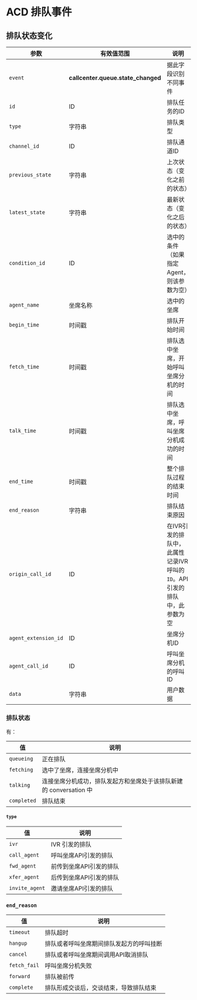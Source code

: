 # ACD 排队事件
<!-- toc -->

## 排队状态变化

参数                      | 有效值范围                          | 说明
----------------------    | ----------------------------------- | ----------------------------------------
`event`                   | **callcenter.queue.state_changed**  | 据此字段识别不同事件
`id`                      | ID                                  | 排队任务的ID
`type`                    | 字符串                              | 排队类型
`channel_id`              | ID                                  | 排队通道ID
`previous_state`          | 字符串                              | 上次状态（变化之前的状态）
`latest_state`            | 字符串                              | 最新状态（变化之后的状态）
`condition_id`            | ID                                  | 选中的条件（如果指定Agent，则该参数为空）
`agent_name`              | 坐席名称                            | 选中的坐席
`begin_time`              | 时间戳                              | 排队开始时间
`fetch_time`              | 时间戳                              | 排队选中坐席，开始呼叫坐席分机的时间
`talk_time`               | 时间戳                              | 排队选中坐席，呼叫坐席分机成功的时间
`end_time`                | 时间戳                              | 整个排队过程的结束时间
`end_reason`              | 字符串                              | 排队结束原因
`origin_call_id`          | ID                                  | 在IVR引发的排队中，此属性记录IVR呼叫的`ID`。API引发的排队中，此参数为空
`agent_extension_id`      | ID                                  | 坐席分机ID
`agent_call_id`           | ID                                  | 呼叫坐席分机的呼叫ID
`data`                    | 字符串                              | 用户数据

### 排队状态
有：

值              | 说明
--------------- | --------------
`queueing`      | 正在排队
`fetching`      | 选中了坐席，连接坐席分机中
`talking`       | 连接坐席分机成功，排队发起方和坐席处于该排队新建的 conversation 中
`completed`     | 排队结束

#### `type`

值              | 说明
--------------- | --------------
`ivr`           | IVR 引发的排队
`call_agent`    | 呼叫坐席API引发的排队
`fwd_agent`     | 前传到坐席API引发的排队
`xfer_agent`    | 后传到坐席API引发的排队
`invite_agent`  | 邀请坐席API引发的排队

### `end_reason`

值                     | 说明
---------------------- | --------------
`timeout`              | 排队超时
`hangup`               | 排队或者呼叫坐席期间排队发起方的呼叫挂断
`cancel`               | 排队或者呼叫坐席期间调用API取消排队
`fetch_fail`           | 呼叫坐席分机失败
`forward`              | 排队被前传
`complete`             | 排队形成交谈后，交谈结束，导致排队结束
